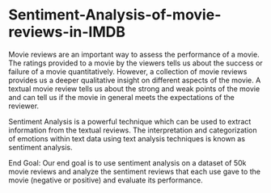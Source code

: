# Sentiment-Analysis-of-movie-reviews-in-IMDB

Movie reviews are an important way to assess the performance of a movie. The ratings provided to a movie by the viewers tells us about the success or failure of a movie quantitatively. However, a collection of movie reviews provides us a deeper qualitative insight on different aspects of the movie. A textual movie review tells us about the strong and weak points of the movie and can tell us if the movie in general meets the expectations of the reviewer.

Sentiment Analysis is a powerful technique which can be used to extract information from the textual reviews. The interpretation and categorization of emotions within text data using text analysis techniques is known as sentiment analysis.

End Goal: Our end goal is to use sentiment analysis on a dataset of 50k movie reviews and analyze the sentiment reviews that each use gave to the movie (negative or positive) and evaluate its performance.

